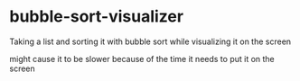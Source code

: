 # bubble-sort-visualizer
Taking a list and sorting it with bubble sort while visualizing it on the screen

might cause it to be slower because of the time it needs to put it on the screen

